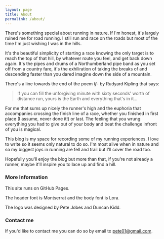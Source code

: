 ```yaml
---
layout: page
title: About
permalink: /about/
---
```


There's something special about running in nature. If I'm honest, it's largely ruined me for road running. I still run and race on the roads but most of the time I'm just wishing I was in the hills. 

It's the beautiful simplicity of starting a race knowing the only target is to reach the top of that hill, by whatever route you feel, and get back down again. It's the pipes and drums of a Northumberland pipe band as you set off from a country fare, it's the exhiliration of taking the breaks of and descending faster than you dared imagine down the side of a mountain. 

There's a line towards the end of the poem *If-* by Rudyard Kipling that says:

> If you can fill the unforgiving minute with sixty seconds' worth of distance run, yours is the Earth and everything that's in it...

For me that sums up nicely the runner's high and the euphoria that accompanies crossing the finish line of a race, whether you finished in first place (I assume, never done it!) or last. The feeling that you wrung everything you had to give out of your body and beat the challenge infront of you is magical.

This blog is my space for recording some of my running experiences. I love to write so it seems only natural to do so. I'm most alive when in nature and so my biggest joys in running are fell and trail but I'll cover the road too. 

Hopefully you'll enjoy the blog but more than that, if you're not already a runner, maybe it'll inspire you to lace up and find a hill.

### More Information

This site runs on GitHub Pages.

The header font is Montserrat and the body font is Lora.

The logo was designed by Pete Jobes and Duncan Kidd.

### Contact me

If you'd like to contact me you can do so by email to [pete01@gmail.com](mailto:pete01@gmail.com). 
